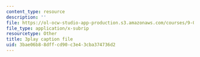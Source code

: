 ```yaml
---
content_type: resource
description: ''
file: https://ol-ocw-studio-app-production.s3.amazonaws.com/courses/9-00sc-introduction-to-psychology-fall-2011/3bae06b88dffcd90c3e43cba374736d2_kD3CswjYb2E.srt
file_type: application/x-subrip
resourcetype: Other
title: 3play caption file
uid: 3bae06b8-8dff-cd90-c3e4-3cba374736d2
---
```

